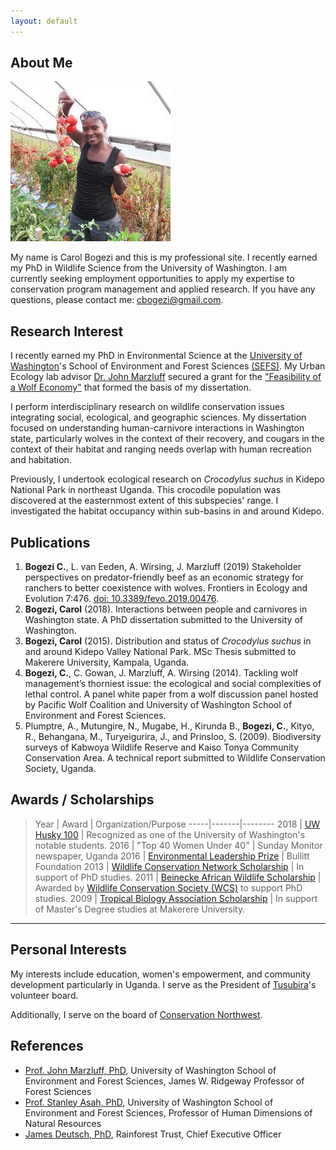 ```yaml
---
layout: default
---
```


## About Me

<img class="profile-picture" src="cb_twitter.jpeg">

My name is Carol Bogezi and this is my professional site. I recently earned my PhD in Wildlife Science from the University of Washington. I am currently seeking employment opportunities to apply my expertise to conservation program management and applied research. If you have any questions, please contact me: [cbogezi@gmail.com](mailto:cbogezi@gmail.com).

## Research Interest
I recently earned my PhD in Environmental Science at the [University of Washington](http:/www.uw.edu)'s School of Environment and Forest Sciences [(SEFS)](http://www.cfr.washington.edu/). My Urban Ecology lab advisor [Dr. John Marzluff](http://apps.sefs.uw.edu/Public/People/FacultyProfile.aspx?PID=10) secured a grant for the ["Feasibility of a Wolf Economy"](https://reeis.usda.gov/web/crisprojectpages/0232727-feasibility-of-a-wolf-economy-for-washington.html) that formed the basis of my dissertation.

I perform interdisciplinary research on wildlife conservation issues integrating social, ecological, and geographic sciences. My dissertation focused on understanding human-carnivore interactions in Washington state, particularly wolves in the context of their recovery, and cougars in the context of their habitat and ranging needs overlap with human recreation and habitation.

Previously, I undertook ecological research on *Crocodylus suchus* in Kidepo National Park in northeast Uganda. This crocodile population was discovered at the easternmost extent of this subspecies' range. I investigated the habitat occupancy within sub-basins in and around Kidepo.

## Publications

1. **Bogezi C.**, L. van Eeden, A. Wirsing, J. Marzluff (2019) Stakeholder perspectives on predator-friendly beef as an economic strategy for ranchers to better coexistence with wolves. Frontiers in Ecology and Evolution 7:476. [doi: 10.3389/fevo.2019.00476](https://doi.org/10.3389/fevo.2019.00476).
2. **Bogezi, Carol** (2018). Interactions between people and carnivores in Washington state. A PhD dissertation submitted to the University of Washington.
3. **Bogezi, Carol** (2015). Distribution and status of *Crocodylus suchus* in and around Kidepo Valley National Park. MSc Thesis submitted to Makerere University, Kampala, Uganda.
4. **Bogezi, C.**, C. Gowan, J. Marzluff, A. Wirsing (2014). Tackling wolf management’s thorniest issue: the ecological and social complexities of lethal control. A panel white paper from a wolf discussion panel hosted by Pacific Wolf Coalition and University of Washington School of Environment and Forest Sciences.
5. Plumptre, A., Mutungire, N., Mugabe, H., Kirunda B., **Bogezi, C.**, Kityo, R., Behangana, M., Turyeigurira, J., and Prinsloo, S. (2009). Biodiversity surveys of Kabwoya Wildlife Reserve and Kaiso Tonya Community Conservation Area. A technical report submitted to Wildlife Conservation Society, Uganda.

## Awards / Scholarships

>Year | Award | Organization/Purpose
-----|-------|--------
2018 | [UW Husky 100](https://www.washington.edu/husky100/#name=carol-bogezi) | Recognized as one of the University of Washington's notable students.
2016 | "Top 40 Women Under 40" | Sunday Monitor newspaper, Uganda
2016 | [Environmental Leadership Prize](http://www.bullitt.org/programs/environmental-fellowship/) | Bullitt Foundation
2013 | [Wildlife Conservation Network Scholarship](https://wildnet.org/what-we-do/scholarships) | In support of PhD studies.
2011 | [Beinecke African Wildlife Scholarship](http://fdnweb.org/beinecke/scholarships/africa/) | Awarded by [Wildlife Conservation Society (WCS)](https://www.wcs.org) to support PhD studies.
2009 | [Tropical Biology Association Scholarship](http://www.tropical-biology.org/) | In support of Master's Degree studies at Makerere University.

<!-- Here is a horizontal rule -->

---

## Personal Interests
My interests include education, women's empowerment, and community development particularly in Uganda. I serve as the President of [Tusubira](http://www.tusubira.org)'s volunteer board.

Additionally, I serve on the board of [Conservation Northwest](https://www.conservationnw.org).

<!-- > To a great mind, nothing is little -->

## References

* [Prof. John Marzluff, PhD](https://sefs.uw.edu/research/faculty-profile/john-marzluff/), University of Washington School of Environment and Forest Sciences, James W. Ridgeway Professor of Forest Sciences
* [Prof. Stanley Asah, PhD](https://sefs.uw.edu/research/faculty-profile/john-marzluff/), University of Washington School of Environment and Forest Sciences, Professor of Human Dimensions of Natural Resources
* [James Deutsch, PhD](https://www.rainforesttrust.org/rainforest-trust-appoints-james-deutsch-ceo/), Rainforest Trust, Chief Executive Officer
<!-- * John Doe: Associate Professor, Department of Computer Science, Ipsum -->
